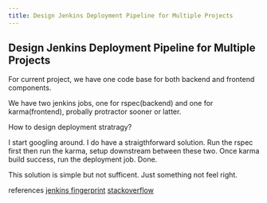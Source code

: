 ```yaml
---
title: Design Jenkins Deployment Pipeline for Multiple Projects
---
```


## Design Jenkins Deployment Pipeline for Multiple Projects

For current project, we have one code base for both backend and frontend components.

We have two jenkins jobs, one for rspec(backend) and one for karma(frontend), probally protractor sooner or latter.

How to design deployment stratragy?

I start googling around. 
I do have a straigthforward solution. Run the rspec first then run the karma,
setup downstream between these two. Once karma build success, run the deployment job. Done.

This solution is simple but not sufficent. Just something not feel right.

references
[jenkins fingerprint](https://wiki.jenkins-ci.org/display/JENKINS/Fingerprint)
[stackoverflow](http://stackoverflow.com/questions/9012310/how-do-i-make-a-jenkins-job-start-after-multiple-simultaneous-upstream-jobs-succ)

